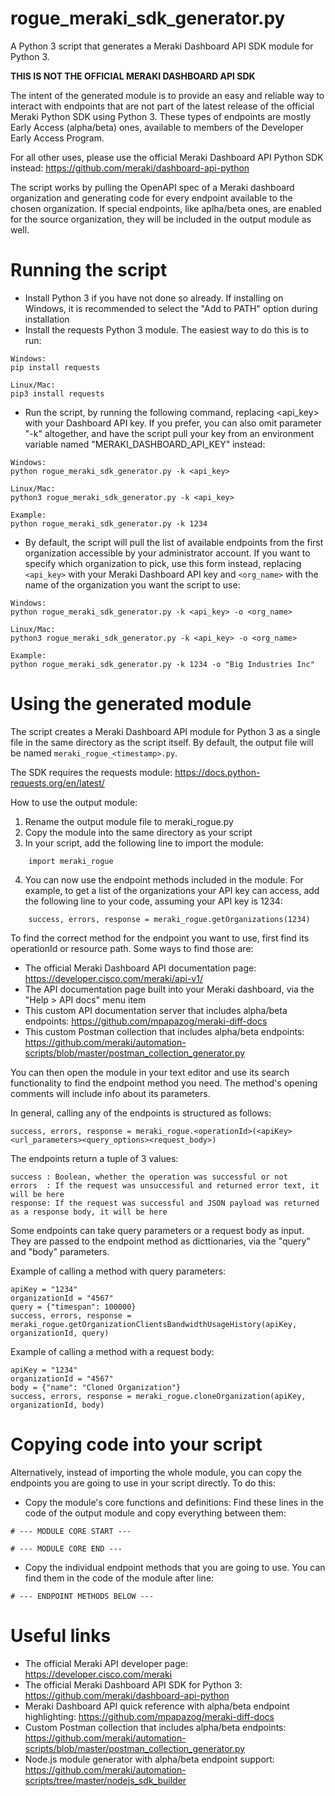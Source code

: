 # rogue_meraki_sdk_generator.py
A Python 3 script that generates a Meraki Dashboard API SDK module for Python 3.

**THIS IS NOT THE OFFICIAL MERAKI DASHBOARD API SDK**

The intent of the generated module is to provide an easy and reliable way to interact with endpoints that are not part of the latest release of the official Meraki Python SDK using Python 3. These types of endpoints are mostly Early Access (alpha/beta) ones, available to members of the Developer Early Access Program.

For all other uses, please use the official Meraki Dashboard API Python SDK instead:
https://github.com/meraki/dashboard-api-python

The script works by pulling the OpenAPI spec of a Meraki dashboard organization and generating code for every endpoint available to the chosen organization. If special endpoints, like aplha/beta ones, are enabled for the source organization, they will be included in the output module as well.

# Running the script
* Install Python 3 if you have not done so already. If installing on Windows, it is recommended to select the "Add to PATH" option during installation
* Install the requests Python 3 module. The easiest way to do this is to run:
```
Windows:
pip install requests

Linux/Mac:
pip3 install requests
```

* Run the script, by running the following command, replacing <api_key> with your Dashboard API key. If you prefer, you can also omit parameter "-k" altogether, and have the script pull your key from an environment variable named "MERAKI_DASHBOARD_API_KEY" instead:
```
Windows:
python rogue_meraki_sdk_generator.py -k <api_key>

Linux/Mac:
python3 rogue_meraki_sdk_generator.py -k <api_key>

Example:
python rogue_meraki_sdk_generator.py -k 1234

```

* By default, the script will pull the list of available endpoints from the first organization accessible by your administrator account. If you want to specify which organization to pick, use this form instead, replacing `<api_key>` with your Meraki Dashboard API key and `<org_name>` with the name of the organization you want the script to use:
```
Windows:
python rogue_meraki_sdk_generator.py -k <api_key> -o <org_name>

Linux/Mac:
python3 rogue_meraki_sdk_generator.py -k <api_key> -o <org_name>

Example:
python rogue_meraki_sdk_generator.py -k 1234 -o "Big Industries Inc"
```

# Using the generated module
The script creates a Meraki Dashboard API module for Python 3 as a single file in the same directory as the script itself. By default, the output file will be named `meraki_rogue_<timestamp>.py`.

The SDK requires the requests module: https://docs.python-requests.org/en/latest/
    
How to use the output module:
1. Rename the output module file to meraki_rogue.py
2. Copy the module into the same directory as your script
3. In your script, add the following line to import the module:
```
    import meraki_rogue
```
4. You can now use the endpoint methods included in the module. For example, to get a list of the organizations
   your API key can access, add the following line to your code, assuming your API key is 1234:
```
    success, errors, response = meraki_rogue.getOrganizations(1234)
```
    
To find the correct method for the endpoint you want to use, first find its operationId or resource path. 
Some ways to find those are:
* The official Meraki Dashboard API documentation page: 
    https://developer.cisco.com/meraki/api-v1/
* The API documentation page built into your Meraki dashboard, via the "Help > API docs" menu item
* This custom API documentation server that includes alpha/beta endpoints: 
    https://github.com/mpapazog/meraki-diff-docs
* This custom Postman collection that includes alpha/beta endpoints: 
    https://github.com/meraki/automation-scripts/blob/master/postman_collection_generator.py
    
You can then open the module in your text editor and use its search functionality to find the endpoint
method you need. The method's opening comments will include info about its parameters.

In general, calling any of the endpoints is structured as follows:
```
success, errors, response = meraki_rogue.<operationId>(<apiKey><url_parameters><query_options><request_body>)
```    

The endpoints return a tuple of 3 values:
```
success : Boolean, whether the operation was successful or not
errors  : If the request was unsuccessful and returned error text, it will be here
response: If the request was successful and JSON payload was returned as a response body, it will be here
```
    
Some endpoints can take query parameters or a request body as input. They are passed to the endpoint method
as dicttionaries, via the "query" and "body" parameters.

Example of calling a method with query parameters:
```
apiKey = "1234"
organizationId = "4567"
query = {"timespan": 100000}
success, errors, response = meraki_rogue.getOrganizationClientsBandwidthUsageHistory(apiKey, organizationId, query)
```

Example of calling a method with a request body:
```
apiKey = "1234"
organizationId = "4567"
body = {"name": "Cloned Organization"}
success, errors, response = meraki_rogue.cloneOrganization(apiKey, organizationId, body)
```    

# Copying code into your script

Alternatively, instead of importing the whole module, you can copy the endpoints you are going to use in your script directly. To do this:
* Copy the module's core functions and definitions: Find these lines in the code of the output module and copy everything between them:
```
# --- MODULE CORE START ---

# --- MODULE CORE END ---
```
* Copy the individual endpoint methods that you are going to use. You can find them in the code of the module after line:
```
# --- ENDPOINT METHODS BELOW ---
```

# Useful links
* The official Meraki API developer page: https://developer.cisco.com/meraki
* The official Meraki Dashboard API SDK for Python 3: https://github.com/meraki/dashboard-api-python
* Meraki Dashboard API quick reference with alpha/beta endpoint highlighting: https://github.com/mpapazog/meraki-diff-docs
* Custom Postman collection that includes alpha/beta endpoints: https://github.com/meraki/automation-scripts/blob/master/postman_collection_generator.py
* Node.js module generator with alpha/beta endpoint support: https://github.com/meraki/automation-scripts/tree/master/nodejs_sdk_builder
